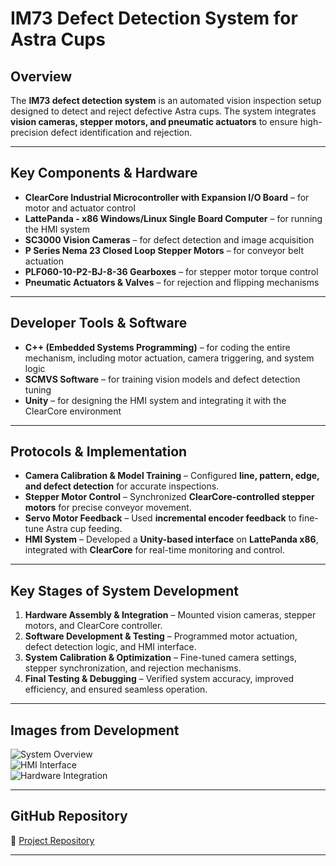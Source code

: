 # IM73 Defect Detection System for Astra Cups

## Overview
The **IM73 defect detection system** is an automated vision inspection setup designed to detect and reject defective Astra cups. The system integrates **vision cameras, stepper motors, and pneumatic actuators** to ensure high-precision defect identification and rejection.

---

## Key Components & Hardware
- **ClearCore Industrial Microcontroller with Expansion I/O Board** – for motor and actuator control  
- **LattePanda - x86 Windows/Linux Single Board Computer** – for running the HMI system  
- **SC3000 Vision Cameras** – for defect detection and image acquisition  
- **P Series Nema 23 Closed Loop Stepper Motors** – for conveyor belt actuation  
- **PLF060-10-P2-BJ-8-36 Gearboxes** – for stepper motor torque control  
- **Pneumatic Actuators & Valves** – for rejection and flipping mechanisms  

---

## Developer Tools & Software
- **C++ (Embedded Systems Programming)** – for coding the entire mechanism, including motor actuation, camera triggering, and system logic  
- **SCMVS Software** – for training vision models and defect detection tuning  
- **Unity** – for designing the HMI system and integrating it with the ClearCore environment  

---

## Protocols & Implementation
- **Camera Calibration & Model Training** – Configured **line, pattern, edge, and defect detection** for accurate inspections.  
- **Stepper Motor Control** – Synchronized **ClearCore-controlled stepper motors** for precise conveyor movement.  
- **Servo Motor Feedback** – Used **incremental encoder feedback** to fine-tune Astra cup feeding.  
- **HMI System** – Developed a **Unity-based interface** on **LattePanda x86**, integrated with **ClearCore** for real-time monitoring and control.  

---

## Key Stages of System Development
1. **Hardware Assembly & Integration** – Mounted vision cameras, stepper motors, and ClearCore controller.  
2. **Software Development & Testing** – Programmed motor actuation, defect detection logic, and HMI interface.  
3. **System Calibration & Optimization** – Fine-tuned camera settings, stepper synchronization, and rejection mechanisms.  
4. **Final Testing & Debugging** – Verified system accuracy, improved efficiency, and ensured seamless operation.  

---

## Images from Development
![System Overview](path/to/system-overview-image.jpg)  
![HMI Interface](path/to/hmi-interface-image.jpg)  
![Hardware Integration](path/to/hardware-integration-image.jpg)  

---

## GitHub Repository
🔗 [Project Repository](https://github.com/TharumalDinuranga/IM73-Defect-Detection-System)

---

